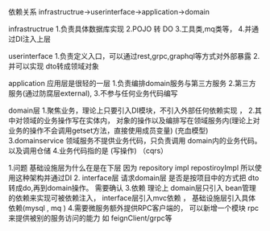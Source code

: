 依赖关系
infrastructrue->userinterface->application->domain

infrastructrue 
1.负责具体数据库实现 
2.POJO 转 DO 
3.工具类,mq类等，
4.并通过DI注入上层

userinterface 
1.负责定义入口，可以通过rest,grpc,graphql等方式对外部暴露
2.并可以实现 dto转成领域对象

application 应用层是很轻的一层
1.负责编排domain服务与第三方服务
2.第三方服务(通过防腐层external),
3.不参与任何业务代码编写

domain层 
1.聚焦业务，理论上只要引入DI模块，不引入外部任何依赖实现 ，
2.其中对领域的业务操作写在实体内， 对象的操作以及编排写在领域服务内(理论上对业务的操作不会调用getset方法，直接使用成员变量) (充血模型)
3.domainservice 领域服务不提供业务代码，只负责调用 domain内的业务代码。 以及调用仓储
4.业务代码指的是 (写操作) （cqrs）


1.问题
基础设施层为什么在是在下层
因为 repository impl  repostiroyImpl  所以使用这种架构并通过DI
2. interface层  请求domain层
是否是按项目中的方式把 dto转成do,再到domain操作。 需要确认
3.依赖 理论上  domain层只引入 bean管理的依赖来实现可被依赖注入， interface层引入mvc依赖  ， 基础设施层引入具体依赖(mysql , mq )
4.需要微服务额外提供RPC客户端的， 可以新增一个模块 rpc 来提供被别的服务访问的能力 如 feignClient/grpc等
